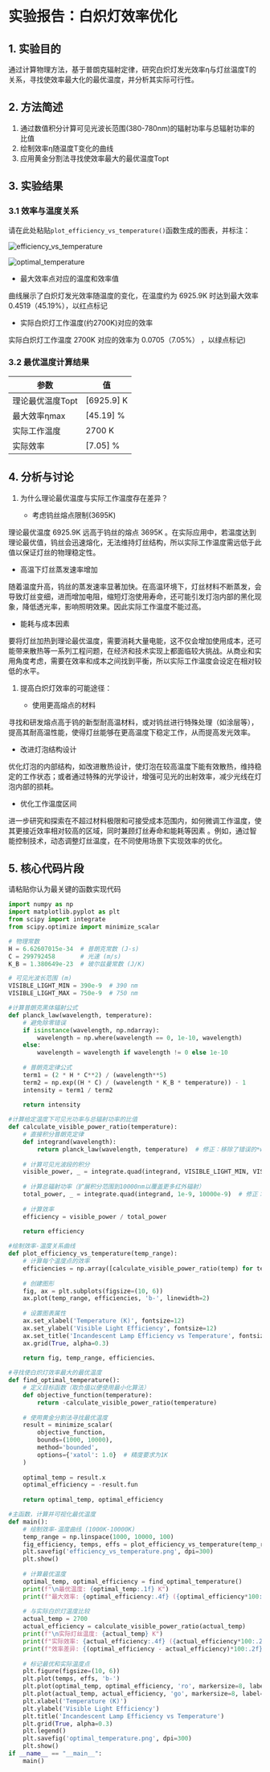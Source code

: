 # 实验报告：白炽灯效率优化

## 1. 实验目的
通过计算物理方法，基于普朗克辐射定律，研究白炽灯发光效率η与灯丝温度T的关系，寻找使效率最大化的最优温度，并分析其实际可行性。

## 2. 方法简述
1. 通过数值积分计算可见光波长范围(380-780nm)的辐射功率与总辐射功率的比值
2. 绘制效率η随温度T变化的曲线
3. 应用黄金分割法寻找使效率最大的最优温度Topt

## 3. 实验结果
### 3.1 效率与温度关系
请在此处粘贴`plot_efficiency_vs_temperature()`函数生成的图表，并标注：

![efficiency_vs_temperature](https://github.com/user-attachments/assets/615b28be-285d-4857-a542-b36152dfc102)

![optimal_temperature](https://github.com/user-attachments/assets/a926c83a-1c08-49fa-b538-03c797b4fe61)

- 最大效率点对应的温度和效率值

曲线展示了白炽灯发光效率随温度的变化，在温度约为 6925.9K 时达到最大效率 0.4519（45.19%），以红点标记

- 实际白炽灯工作温度(约2700K)对应的效率

实际白炽灯工作温度 2700K 对应的效率为 0.0705（7.05%） ，以绿点标记)

### 3.2 最优温度计算结果
| 参数 | 值 |
|------|----|
| 理论最优温度Topt | [6925.9] K |
| 最大效率ηmax | [45.19] % |
| 实际工作温度 | 2700 K |
| 实际效率 | [7.05] % |

## 4. 分析与讨论
1. 为什么理论最优温度与实际工作温度存在差异？

   - 考虑钨丝熔点限制(3695K)

理论最优温度 6925.9K 远高于钨丝的熔点 3695K 。在实际应用中，若温度达到理论最优值，钨丝会迅速熔化，无法维持灯丝结构，所以实际工作温度需远低于此值以保证灯丝的物理稳定性。

   - 高温下灯丝蒸发速率增加

随着温度升高，钨丝的蒸发速率显著加快。在高温环境下，灯丝材料不断蒸发，会导致灯丝变细，进而增加电阻，缩短灯泡使用寿命，还可能引发灯泡内部的黑化现象，降低透光率，影响照明效果。因此实际工作温度不能过高。

   - 能耗与成本因素

要将灯丝加热到理论最优温度，需要消耗大量电能，这不仅会增加使用成本，还可能带来散热等一系列工程问题，在经济和技术实现上都面临较大挑战。从商业和实用角度考虑，需要在效率和成本之间找到平衡，所以实际工作温度会设定在相对较低的水平。

1. 提高白炽灯效率的可能途径：

   - 使用更高熔点的材料

寻找和研发熔点高于钨的新型耐高温材料，或对钨丝进行特殊处理（如涂层等），提高其耐高温性能，使得灯丝能够在更高温度下稳定工作，从而提高发光效率。

   - 改进灯泡结构设计

优化灯泡的内部结构，如改进散热设计，使灯泡在较高温度下能有效散热，维持稳定的工作状态；或者通过特殊的光学设计，增强可见光的出射效率，减少光线在灯泡内部的损耗。

   - 优化工作温度区间

进一步研究和探索在不超过材料极限和可接受成本范围内，如何微调工作温度，使其更接近效率相对较高的区域，同时兼顾灯丝寿命和能耗等因素 。例如，通过智能控制技术，动态调整灯丝温度，在不同使用场景下实现效率的优化。

## 5. 核心代码片段
请粘贴你认为最关键的函数实现代码

```python
import numpy as np
import matplotlib.pyplot as plt
from scipy import integrate
from scipy.optimize import minimize_scalar

# 物理常数
H = 6.62607015e-34  # 普朗克常数 (J·s)
C = 299792458       # 光速 (m/s)
K_B = 1.380649e-23  # 玻尔兹曼常数 (J/K)

# 可见光波长范围 (m)
VISIBLE_LIGHT_MIN = 390e-9  # 390 nm
VISIBLE_LIGHT_MAX = 750e-9  # 750 nm

#计算普朗克黑体辐射公式
def planck_law(wavelength, temperature):
    # 避免除零错误
    if isinstance(wavelength, np.ndarray):
        wavelength = np.where(wavelength == 0, 1e-10, wavelength)
    else:
        wavelength = wavelength if wavelength != 0 else 1e-10
        
    # 普朗克定律公式
    term1 = (2 * H * C**2) / (wavelength**5)
    term2 = np.exp((H * C) / (wavelength * K_B * temperature)) - 1
    intensity = term1 / term2
    
    return intensity

#计算给定温度下可见光功率与总辐射功率的比值
def calculate_visible_power_ratio(temperature):
    # 直接积分普朗克定律
    def integrand(wavelength):
        return planck_law(wavelength, temperature)  # 修正：移除了错误的*wavelength因子
    
    # 计算可见光波段的积分
    visible_power, _ = integrate.quad(integrand, VISIBLE_LIGHT_MIN, VISIBLE_LIGHT_MAX)
    
    # 计算总辐射功率（扩展积分范围到10000nm以覆盖更多红外辐射）
    total_power, _ = integrate.quad(integrand, 1e-9, 10000e-9)  # 修正：积分上限从1000nm提高到10000nm
    
    # 计算效率
    efficiency = visible_power / total_power
    
    return efficiency

#绘制效率-温度关系曲线
def plot_efficiency_vs_temperature(temp_range):
    # 计算每个温度点的效率
    efficiencies = np.array([calculate_visible_power_ratio(temp) for temp in temp_range])
    
    # 创建图形
    fig, ax = plt.subplots(figsize=(10, 6))
    ax.plot(temp_range, efficiencies, 'b-', linewidth=2)
    
    # 设置图表属性
    ax.set_xlabel('Temperature (K)', fontsize=12)
    ax.set_ylabel('Visible Light Efficiency', fontsize=12)
    ax.set_title('Incandescent Lamp Efficiency vs Temperature', fontsize=14)
    ax.grid(True, alpha=0.3)
    
    return fig, temp_range, efficiencies、

#寻找使白炽灯效率最大的最优温度
def find_optimal_temperature():
    # 定义目标函数（取负值以便使用最小化算法）
    def objective_function(temperature):
        return -calculate_visible_power_ratio(temperature)
    
    # 使用黄金分割法寻找最优温度
    result = minimize_scalar(
        objective_function,
        bounds=(1000, 10000),
        method='bounded',
        options={'xatol': 1.0}  # 精度要求为1K
    )
    
    optimal_temp = result.x
    optimal_efficiency = -result.fun
    
    return optimal_temp, optimal_efficiency

#主函数，计算并可视化最优温度
def main():
    # 绘制效率-温度曲线 (1000K-10000K)
    temp_range = np.linspace(1000, 10000, 100)
    fig_efficiency, temps, effs = plot_efficiency_vs_temperature(temp_range)
    plt.savefig('efficiency_vs_temperature.png', dpi=300)
    plt.show()
    
    # 计算最优温度
    optimal_temp, optimal_efficiency = find_optimal_temperature()
    print(f"\n最优温度: {optimal_temp:.1f} K")
    print(f"最大效率: {optimal_efficiency:.4f} ({optimal_efficiency*100:.2f}%)")
    
    # 与实际白炽灯温度比较
    actual_temp = 2700
    actual_efficiency = calculate_visible_power_ratio(actual_temp)
    print(f"\n实际灯丝温度: {actual_temp} K")
    print(f"实际效率: {actual_efficiency:.4f} ({actual_efficiency*100:.2f}%)")
    print(f"效率差异: {(optimal_efficiency - actual_efficiency)*100:.2f}%")
    
    # 标记最优和实际温度点
    plt.figure(figsize=(10, 6))
    plt.plot(temps, effs, 'b-')
    plt.plot(optimal_temp, optimal_efficiency, 'ro', markersize=8, label=f'Optimal: {optimal_temp:.1f} K')
    plt.plot(actual_temp, actual_efficiency, 'go', markersize=8, label=f'Actual: {actual_temp} K')
    plt.xlabel('Temperature (K)')
    plt.ylabel('Visible Light Efficiency')
    plt.title('Incandescent Lamp Efficiency vs Temperature')
    plt.grid(True, alpha=0.3)
    plt.legend()
    plt.savefig('optimal_temperature.png', dpi=300)
    plt.show()
if __name__ == "__main__":
    main()    
```

